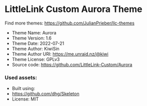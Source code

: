 # LittleLink Custom Aurora Theme
Find more themes: https://github.com/JulianPrieber/llc-themes
                                                                                                                                                                         
*	Theme Name: Aurora
*	Theme Version: 1.6
*	Theme Date: 2022-07-21
*	Theme Author: KiwiSin
*	Theme Author URI: https://me.unraid.nz/@kiwi
*	Theme License: GPLv3
*	Source code: https://github.com/LittleLink-Custom/Aurora


### Used assets:
* Built using:
* https://github.com/dhg/Skeleton
* License: MIT

